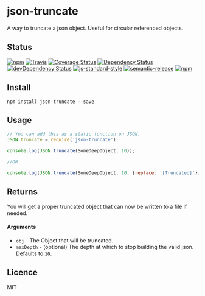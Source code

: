 # json-truncate

A way to truncate a json object. Useful for circular referenced objects.

## Status

[![npm](https://img.shields.io/npm/v/json-truncate.svg?maxAge=0&style=flat)](https://www.npmjs.com/package/json-truncate)
[![Travis](https://travis-ci.org/mrsteele/json-truncate.svg?branch=master)](https://travis-ci.org/mrsteele/json-truncate)
[![Coverage Status](https://coveralls.io/repos/github/mrsteele/json-truncate/badge.svg?branch=master)](https://coveralls.io/github/mrsteele/json-truncate?branch=master)
[![Dependency Status](https://david-dm.org/mrsteele/json-truncate.svg)](#)
[![devDependency Status](https://david-dm.org/mrsteele/json-truncate/dev-status.svg)](https://david-dm.org/mrsteele/json-truncate#info=devDependencies)
[![js-standard-style](https://img.shields.io/badge/code%20style-standard-brightgreen.svg)](http://standardjs.com/)
[![semantic-release](https://img.shields.io/badge/%20%20%F0%9F%93%A6%F0%9F%9A%80-semantic--release-e10079.svg)](https://github.com/semantic-release/semantic-release)
[![npm](https://img.shields.io/npm/l/json-truncate.svg?maxAge=0&style=flat)](https://raw.githubusercontent.com/mrsteele/json-truncate/master/LICENSE)

## Install

```
npm install json-truncate --save
```

## Usage

```javascript
// You can add this as a static function on JSON.
JSON.truncate = require('json-truncate');

console.log(JSON.truncate(SomeDeepObject, 10));

//OR

console.log(JSON.truncate(SomeDeepObject, 10, {replace: '[Truncated]'}));
```

## Returns

You will get a proper truncated object that can now be written to a file if needed.

#### Arguments

* `obj` - The Object that will be truncated.
* `maxDepth` - (optional) The depth at which to stop building the valid json. Defaults to `10`.


## Licence

MIT
